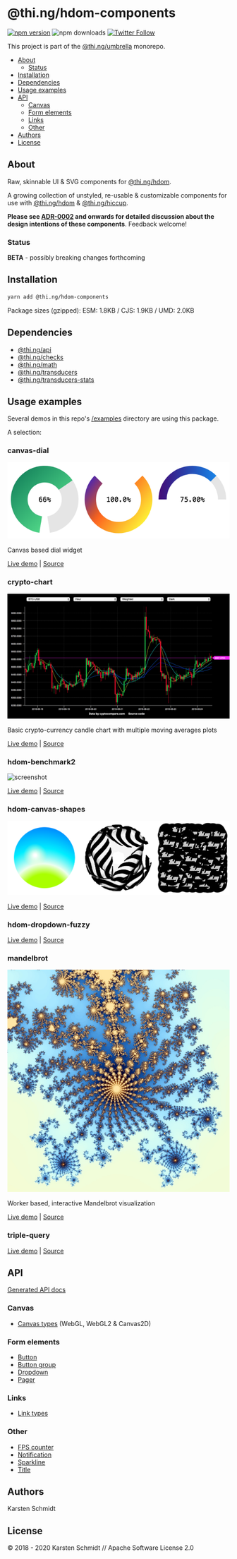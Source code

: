 <!-- This file is generated - DO NOT EDIT! -->

# @thi.ng/hdom-components

[![npm version](https://img.shields.io/npm/v/@thi.ng/hdom-components.svg)](https://www.npmjs.com/package/@thi.ng/hdom-components)
![npm downloads](https://img.shields.io/npm/dm/@thi.ng/hdom-components.svg)
[![Twitter Follow](https://img.shields.io/twitter/follow/thing_umbrella.svg?style=flat-square&label=twitter)](https://twitter.com/thing_umbrella)

This project is part of the
[@thi.ng/umbrella](https://github.com/thi-ng/umbrella/) monorepo.

- [About](#about)
  - [Status](#status)
- [Installation](#installation)
- [Dependencies](#dependencies)
- [Usage examples](#usage-examples)
- [API](#api)
  - [Canvas](#canvas)
  - [Form elements](#form-elements)
  - [Links](#links)
  - [Other](#other)
- [Authors](#authors)
- [License](#license)

## About

Raw, skinnable UI & SVG components for [@thi.ng/hdom](https://github.com/thi-ng/umbrella/tree/develop/packages/hdom).

A growing collection of unstyled, re-usable & customizable components
for use with
[@thi.ng/hdom](https://github.com/thi-ng/umbrella/tree/develop/packages/hdom)
&
[@thi.ng/hiccup](https://github.com/thi-ng/umbrella/tree/develop/packages/hiccup).

**Please see
[ADR-0002](https://github.com/thi-ng/umbrella/tree/develop/packages/hdom-components/adr/0002-component-configuration.md)
and onwards for detailed discussion about the design intentions of these
components**. Feedback welcome!

### Status

**BETA** - possibly breaking changes forthcoming

## Installation

```bash
yarn add @thi.ng/hdom-components
```

Package sizes (gzipped): ESM: 1.8KB / CJS: 1.9KB / UMD: 2.0KB

## Dependencies

- [@thi.ng/api](https://github.com/thi-ng/umbrella/tree/develop/packages/api)
- [@thi.ng/checks](https://github.com/thi-ng/umbrella/tree/develop/packages/checks)
- [@thi.ng/math](https://github.com/thi-ng/umbrella/tree/develop/packages/math)
- [@thi.ng/transducers](https://github.com/thi-ng/umbrella/tree/develop/packages/transducers)
- [@thi.ng/transducers-stats](https://github.com/thi-ng/umbrella/tree/develop/packages/transducers-stats)

## Usage examples

Several demos in this repo's
[/examples](https://github.com/thi-ng/umbrella/tree/develop/examples)
directory are using this package.

A selection:

### canvas-dial <!-- NOTOC -->

![screenshot](https://raw.githubusercontent.com/thi-ng/umbrella/develop/assets/examples/canvas-dial.png)

Canvas based dial widget

[Live demo](https://demo.thi.ng/umbrella/canvas-dial/) | [Source](https://github.com/thi-ng/umbrella/tree/develop/examples/canvas-dial)

### crypto-chart <!-- NOTOC -->

![screenshot](https://raw.githubusercontent.com/thi-ng/umbrella/develop/assets/examples/crypto-chart.png)

Basic crypto-currency candle chart with multiple moving averages plots

[Live demo](https://demo.thi.ng/umbrella/crypto-chart/) | [Source](https://github.com/thi-ng/umbrella/tree/develop/examples/crypto-chart)

### hdom-benchmark2 <!-- NOTOC -->

![screenshot](https://raw.githubusercontent.com/thi-ng/umbrella/develop/assets/examples/hdom-benchmark2.png)

[Live demo](https://demo.thi.ng/umbrella/hdom-benchmark2/) | [Source](https://github.com/thi-ng/umbrella/tree/develop/examples/hdom-benchmark2)

### hdom-canvas-shapes <!-- NOTOC -->

![screenshot](https://raw.githubusercontent.com/thi-ng/umbrella/develop/assets/hdom-canvas/hdom-canvas-shapes-results.png)

[Live demo](https://demo.thi.ng/umbrella/hdom-canvas-shapes/) | [Source](https://github.com/thi-ng/umbrella/tree/develop/examples/hdom-canvas-shapes)

### hdom-dropdown-fuzzy <!-- NOTOC -->

[Live demo](https://demo.thi.ng/umbrella/hdom-dropdown-fuzzy/) | [Source](https://github.com/thi-ng/umbrella/tree/develop/examples/hdom-dropdown-fuzzy)

### mandelbrot <!-- NOTOC -->

![screenshot](https://raw.githubusercontent.com/thi-ng/umbrella/develop/assets/examples/mandelbrot.jpg)

Worker based, interactive Mandelbrot visualization

[Live demo](https://demo.thi.ng/umbrella/mandelbrot/) | [Source](https://github.com/thi-ng/umbrella/tree/develop/examples/mandelbrot)

### triple-query <!-- NOTOC -->

[Live demo](https://demo.thi.ng/umbrella/triple-query/) | [Source](https://github.com/thi-ng/umbrella/tree/develop/examples/triple-query)

## API

[Generated API docs](https://docs.thi.ng/umbrella/hdom-components/)

### Canvas

- [Canvas types](https://github.com/thi-ng/umbrella/tree/develop/packages/hdom-components/src/canvas.ts) (WebGL, WebGL2 & Canvas2D)

### Form elements

- [Button](https://github.com/thi-ng/umbrella/tree/develop/packages/hdom-components/src/button.ts)
- [Button group](https://github.com/thi-ng/umbrella/tree/develop/packages/hdom-components/src/button-group.ts)
- [Dropdown](https://github.com/thi-ng/umbrella/tree/develop/packages/hdom-components/src/dropdown.ts)
- [Pager](https://github.com/thi-ng/umbrella/tree/develop/packages/hdom-components/src/pager.ts)

### Links

- [Link types](https://github.com/thi-ng/umbrella/tree/develop/packages/hdom-components/src/link.ts)

### Other

- [FPS counter](https://github.com/thi-ng/umbrella/tree/develop/packages/hdom-components/src/fps-counter.ts)
- [Notification](https://github.com/thi-ng/umbrella/tree/develop/packages/hdom-components/src/notification.ts)
- [Sparkline](https://github.com/thi-ng/umbrella/tree/develop/packages/hdom-components/src/sparkline.ts)
- [Title](https://github.com/thi-ng/umbrella/tree/develop/packages/hdom-components/src/title.ts)

## Authors

Karsten Schmidt

## License

&copy; 2018 - 2020 Karsten Schmidt // Apache Software License 2.0
